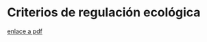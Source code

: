 # Criterios de regulación ecológica

[enlace a pdf](https://github.com/bajaloreto/ePOEL/blob/master/assets/pdf/2%20Propuesta/12%20Criterios%20de%20Regulacion%20Ecologica.pdf)
